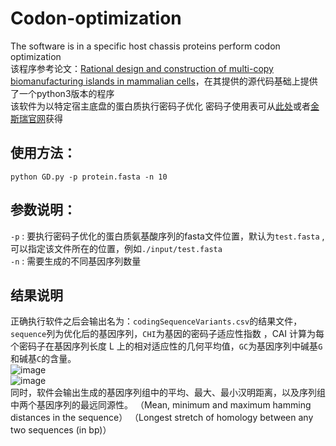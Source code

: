 # Codon-optimization
The software is in a specific host chassis proteins perform codon optimization  
该程序参考论文：[Rational design and construction of multi-copy biomanufacturing islands in mammalian cells](https://doi.org/10.1093/nar/gkab1214)，在其提供的源代码基础上提供了一个python3版本的程序  
该软件为以特定宿主底盘的蛋白质执行密码子优化
密码子使用表可从[此处](http://www.kazusa.or.jp/codon/)或者[金斯瑞官网](https://www.genscript.com/tools/codon-frequency-table)获得
## 使用方法：
```shell
python GD.py -p protein.fasta -n 10
```
## 参数说明：
`-p` : 要执行密码子优化的蛋白质氨基酸序列的fasta文件位置，默认为`test.fasta` ,可以指定该文件所在的位置，例如`./input/test.fasta`  
`-n` : 需要生成的不同基因序列数量

## 结果说明
 正确执行软件之后会输出名为：`codingSequenceVariants.csv`的结果文件，`sequence`列为优化后的基因序列，`CHI`为基因的密码子适应性指数 ，CAI 计算为每个密码子在基因序列长度 L 上的相对适应性的几何平均值，`GC`为基因序列中碱基`G`和碱基`C`的含量。  
![image](https://user-images.githubusercontent.com/35862583/234791351-31431315-7428-407f-959b-866d93601109.png)  
![image](https://user-images.githubusercontent.com/35862583/234791493-08b4ff42-4b1f-4d3f-aa05-83a8e2f5e198.png)    
同时，软件会输出生成的基因序列组中的平均、最大、最小汉明距离，以及序列组中两个基因序列的最远同源性。
（Mean, minimum and maximum hamming distances in the sequence）
（Longest stretch of homology between any two sequences (in bp)）
